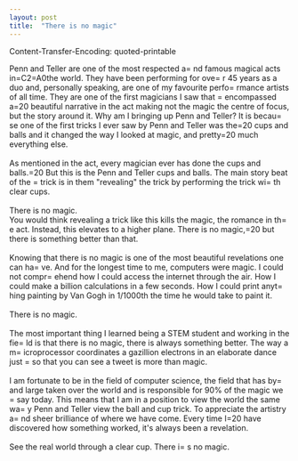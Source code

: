```yaml
---
layout: post
title:  "There is no magic"
---
```

Content-Transfer-Encoding: quoted-printable

<div dir=3D"ltr"><div id=3D"gmail-:25t" class=3D"gmail-Ar gmail-Au gmail-Ao=
" style=3D"display:block"><div id=3D"gmail-:25p" class=3D"gmail-Am gmail-Al=
 editable gmail-LW-avf gmail-tS-tW gmail-tS-tY" aria-label=3D"Message Body"=
 role=3D"textbox" aria-multiline=3D"true" style=3D"direction:ltr;min-height=
:329px" tabindex=3D"1"><div>Penn and Teller are one of the most respected a=
nd famous magical acts in=C2=A0the world. They have been performing for ove=
r 45 years as a duo and, personally speaking, are one of my favourite perfo=
rmance artists of all time. They are one of the first magicians I saw that =
encompassed a=20
beautiful narrative in the act making not the magic the centre of focus,
 but the story around it. Why am I bringing up Penn and Teller? It is becau=
se one of the first tricks I ever saw by Penn and Teller was the=20
cups and balls and it changed the way I looked at magic, and pretty=20
much everything else.<br></div><div><br></div><div>As
 mentioned in the act, every magician ever has done the cups and balls.=20
But this is the Penn and Teller cups and balls. The main story beat of the =
trick is in them &quot;revealing&quot; the trick by performing the trick wi=
th clear cups.<br></div><div><br></div><div>There is no magic.</div><div><b=
r></div><div>You
 would think revealing a trick like this kills the magic, the romance in th=
e act. Instead, this elevates to a higher plane. There is no magic,=20
but there is something better than that.</div><div><br></div><div>Knowing
 that there is no magic is one of the most beautiful revelations one can ha=
ve. And for the longest time to me, computers were magic. I could not compr=
ehend how I could access the internet through the air<i>. </i>How I
 could make a billion calculations in a few seconds. How I could print anyt=
hing painting by Van Gogh in 1/1000th the time he would take to paint it.</=
div><div><br></div><div>There is no magic.</div><div><br></div><div>The
 most important thing I learned being a STEM student and working in the fie=
ld is that there is no magic, there is always something better. The way a m=
icroprocessor coordinates a gazillion electrons in an elaborate dance just =
so that you can see a tweet is more than magic. <br></div><div><br></div><d=
iv>I
 am fortunate to be in the field of computer science, the field that has by=
 and large taken over the world and is responsible for 90% of the magic we =
say today. This means that I am in a position to view the world the same wa=
y Penn and Teller view the ball and cup trick. To appreciate the artistry a=
nd sheer brilliance of where we have come. Every time I=20
have discovered how something worked, it&#39;s always been a revelation. <b=
r></div><div><br></div><div>See the real world through a clear cup. There i=
s no magic.</div></div></div></div>
